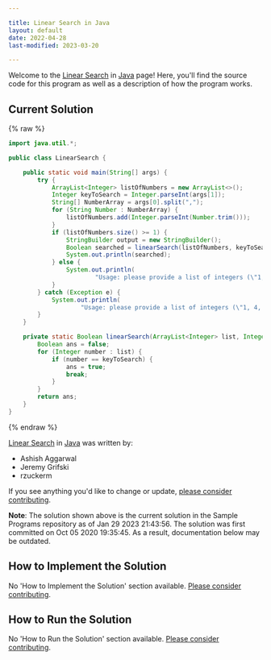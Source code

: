 ```yaml
---

title: Linear Search in Java
layout: default
date: 2022-04-28
last-modified: 2023-03-20

---
```


Welcome to the [Linear Search](https://sampleprograms.io/projects/linear-search) in [Java](https://sampleprograms.io/languages/java) page! Here, you'll find the source code for this program as well as a description of how the program works.

## Current Solution

{% raw %}

```java
import java.util.*;

public class LinearSearch {

    public static void main(String[] args) {
        try {
            ArrayList<Integer> listOfNumbers = new ArrayList<>();
            Integer keyToSearch = Integer.parseInt(args[1]);
            String[] NumberArray = args[0].split(",");
            for (String Number : NumberArray) {
                listOfNumbers.add(Integer.parseInt(Number.trim()));
            }
            if (listOfNumbers.size() >= 1) {
                StringBuilder output = new StringBuilder();
                Boolean searched = linearSearch(listOfNumbers, keyToSearch);
                System.out.println(searched);
            } else {
                System.out.println(
                        "Usage: please provide a list of integers (\"1, 4, 5, 11, 12\") and the integer to find (\"11\")");
            }
        } catch (Exception e) {
            System.out.println(
                    "Usage: please provide a list of integers (\"1, 4, 5, 11, 12\") and the integer to find (\"11\")");
        }
    }

    private static Boolean linearSearch(ArrayList<Integer> list, Integer keyToSearch) {
        Boolean ans = false;
        for (Integer number : list) {
            if (number == keyToSearch) {
                ans = true;
                break;
            }
        }
        return ans;
    }
}
```

{% endraw %}

[Linear Search](https://sampleprograms.io/projects/linear-search) in [Java](https://sampleprograms.io/languages/java) was written by:

- Ashish Aggarwal
- Jeremy Grifski
- rzuckerm

If you see anything you'd like to change or update, [please consider contributing](https://github.com/TheRenegadeCoder/sample-programs).

**Note**: The solution shown above is the current solution in the Sample Programs repository as of Jan 29 2023 21:43:56. The solution was first committed on Oct 05 2020 19:35:45. As a result, documentation below may be outdated.

## How to Implement the Solution

No 'How to Implement the Solution' section available. [Please consider contributing](https://github.com/TheRenegadeCoder/sample-programs-website).

## How to Run the Solution

No 'How to Run the Solution' section available. [Please consider contributing](https://github.com/TheRenegadeCoder/sample-programs-website).